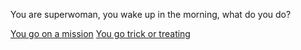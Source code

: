 You are superwoman, you wake up in the morning, what do you do?

[You go on a mission](mission.md) 
[You go trick or treating](candy.md)
